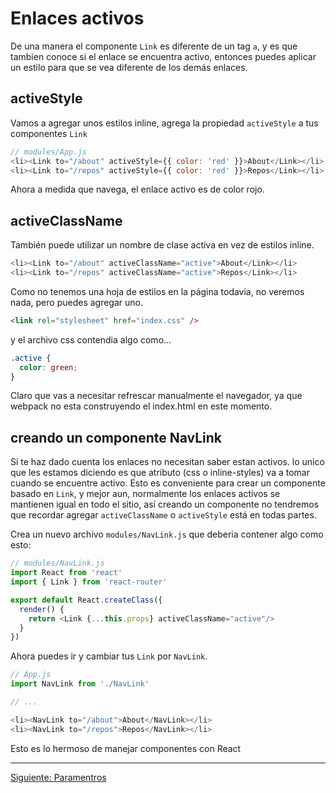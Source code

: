 # Enlaces activos

De una manera el componente `Link` es diferente de un tag `a`, y es que
tambien conoce si el enlace se encuentra activo, entonces puedes aplicar
un estilo para que se vea diferente de los demás enlaces.

## activeStyle

Vamos a agregar unos estilos inline, agrega la propiedad `activeStyle`
a tus  componentes `Link`

```js
// modules/App.js
<li><Link to="/about" activeStyle={{ color: 'red' }}>About</Link></li>
<li><Link to="/repos" activeStyle={{ color: 'red' }}>Repos</Link></li>
```

Ahora a medida que navega, el enlace activo es de color rojo.

## activeClassName

También puede utilizar un nombre de clase activa en vez de estilos inline.

```js
<li><Link to="/about" activeClassName="active">About</Link></li>
<li><Link to="/repos" activeClassName="active">Repos</Link></li>
```

Como no tenemos una hoja de estilos en la página todavia, no veremos nada, pero
puedes agregar uno.

```html
<link rel="stylesheet" href="index.css" />
```

y el archivo css contendia algo como...

```css
.active {
  color: green;
}
```

Claro que vas a necesitar refrescar manualmente el navegador, ya que webpack
no esta construyendo el index.html en este momento.

## creando un componente NavLink

Si te haz dado cuenta los enlaces no necesitan saber estan activos. lo unico que
les estamos diciendo es que atributo (css o inline-styles) va a tomar cuando se
encuentre activo. Esto es conveniente para crear un componente basado en `Link`,
y mejor aun, normalmente los enlaces activos se mantienen igual en todo el
sitio, así creando un componente no tendremos que recordar agregar
`activeClassName` o `activeStyle` está en todas partes.

Crea un nuevo archivo `modules/NavLink.js` que deberia contener algo como esto:

```js
// modules/NavLink.js
import React from 'react'
import { Link } from 'react-router'

export default React.createClass({
  render() {
    return <Link {...this.props} activeClassName="active"/>
  }
})
```
Ahora puedes ir y cambiar tus `Link` por `NavLink`.

```js
// App.js
import NavLink from './NavLink'

// ...

<li><NavLink to="/about">About</NavLink></li>
<li><NavLink to="/repos">Repos</NavLink></li>
```
Esto es lo hermoso de manejar componentes con React

---

[Siguiente: Paramentros](./05.md)
